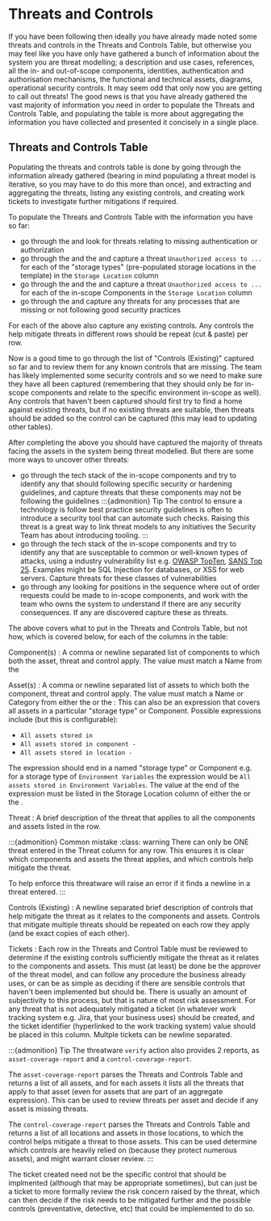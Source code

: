 # Threats and Controls

If you have been following [](./overview.md#the-threat-modelling-process) then ideally you have already made noted some threats and controls in the Threats and Controls Table, but otherwise you may feel like you have only have gathered a bunch of information about the system you are threat modelling; a description and use cases, references, all the in- and out-of-scope components, identities, authentication and authorisation mechanisms, the functional and technical assets, diagrams, operational security controls.  It may seem odd that only now you are getting to call out threats!  The good news is that you have already gathered the vast majority of information you need in order to populate the Threats and Controls Table, and populating the table is more about aggregating the information you have collected and presented it concisely in a single place.

## Threats and Controls Table

Populating the threats and controls table is done by going through the information already gathered (bearing in mind populating a threat model is iterative, so you may have to do this more than once), and extracting and aggregating the threats, listing any existing controls, and creating work tickets to investigate further mitigations if required.

To populate the Threats and Controls Table with the information you have so far:
- go through the [](./components.md#components-authn-and-authz-table) and look for threats relating to missing authentication or authorization
- go through the [](./assets.md#technical-assets-table) and the [](./assets.md#functional-assets-table) and capture a threat `Unauthorized access to ...` for each of the "storage types" (pre-populated storage locations in the template) in the `Storage Location` column
- go through the [](./assets.md#technical-assets-table) and the [](./assets.md#functional-assets-table) and capture a threat `Unauthorized access to ...` for each of the in-scope Components in the `Storage Location` column
- go through the [](./operations.md#operational-security-table) and capture any threats for any processes that are missing or not following good security practices

For each of the above also capture any existing controls.  Any controls the help mitigate threats in different rows should be repeat (cut & paste) per row.

Now is a good time to go through the list of "Controls (Existing)" captured so far and to review them for any known controls that are missing.  The team has likely implemented some security controls and so we need to make sure they have all been captured (remembering that they should only be for in-scope components and relate to the specific environment in-scope as well).  Any controls that haven't been captured should first try to find a home against existing threats, but if no existing threats are suitable, then threats should be added so the control can be captured (this may lead to updating other tables).

After completing the above you should have captured the majority of threats facing the assets in the system being threat modelled.  But there are some more ways to uncover other threats:
- go through the tech stack of the in-scope components and try to identify any that should following specific security or hardening guidelines, and capture threats that these components may not be following the guidelines
:::{admonition} Tip
The control to ensure a technology is follow best practice security guidelines is often to introduce a security tool that can automate such checks.  Raising this threat is a great way to link threat models to any initiatives the Security Team has about introducing tooling.
:::
- go through the tech stack of the in-scope components and try to identify any that are susceptable to common or well-known types of attacks, using a industry vulnerability list e.g. [OWASP TopTen](https://owasp.org/www-project-top-ten/), [SANS Top 25](https://www.sans.org/top25-software-errors/).  Examples might be SQL Injection for databases, or XSS for web servers.  Capture threats for these classes of vulnerabilities
- go through any [](./diagrams.md#sequence-diagrams) looking for positions in the sequence where out of order requests could be made to in-scope components, and work with the team who owns the system to understand if there are any security consequences.  If any are discovered capture these as threats.

The above covers what to put in the Threats and Controls Table, but not how, which is covered below, for each of the columns in the table:

Component(s)
:  A comma or newline separated list of components to which both the asset, threat and control apply.  The value must match a Name from the [](./components.md#components-details-table)

Asset(s)
:  A comma or newline separated list of assets to which both the component, threat and control apply.  The value must match a Name or Category from either the [](./assets.md#functional-assets-table) or the [](./assets.md#technical-assets-table)
:  This can also be an expression that covers all assets in a particular "storage type" or Component.  Possible expressions include (but this is configurable):
   - `All assets stored in `
   - `All assets stored in component - `
   - `All assets stored in location - `

   The expression should end in a named "storage type" or Component e.g. for a storage type of `Environment Variables` the expression would be `All assets stored in Environment Variables`.  The value at the end of the expression must be listed in the Storage Location column of either the [](./assets.md#functional-assets-table) or the [](./assets.md#technical-assets-table).

Threat
:  A brief description of the threat that applies to all the components and assets listed in the row.

:::{admonition} Common mistake
:class: warning
There can only be ONE threat entered in the Threat column for any row.  This ensures it is clear which components and assets the threat applies, and which controls help mitigate the threat.  

To help enforce this threatware will raise an error if it finds a newline in a threat entered.
:::

Controls (Existing)
:  A newline separated brief description of controls that help mitigate the threat as it relates to the components and assets.  Controls that mitigate multiple threats should be repeated on each row they apply (and be exact copies of each other).

Tickets
:  Each row in the Threats and Control Table must be reviewed to determine if the existing controls sufficiently mitigate the threat as it relates to the components and assets.  This must (at least) be done be the approver of the threat model, and can follow any procedure the business already uses, or can be as simple as deciding if there are sensible controls that haven't been implemented but should be.  There is usually an amount of subjectivity to this process, but that is nature of most risk assessment.  For any threat that is not adequately mitigated a ticket (in whatever work tracking system e.g. Jira, that your business uses) should be created, and the ticket identifier (hyperlinked to the work tracking system) value should be placed in this column.  Multple tickets can be newline separated.  

   :::{admonition} Tip
   The threatware `verify` action also provides 2 reports, as `asset-coverage-report` and a `control-coverage-report`.

   The `asset-coverage-report` parses the Threats and Controls Table and returns a list of all assets, and for each assets it lists all the threats that apply to that asset (even for assets that are part of an aggregate expression).  This can be used to review threats per asset and decide if any asset is missing threats.

   The `control-coverage-report` parses the Threats and Controls Table and returns a list of all locations and assets in those locations, to which the control helps mitigate a threat to those assets.  This can be used determine which controls are heavily relied on (because they protect numerous assets), and might warrant closer review.
   :::

   The ticket created need not be the specific control that should be implmented (although that may be appropriate sometimes), but can just be a ticket to more formally review the risk concern raised by the threat, which can then decide if the risk needs to be mitigated further and the possible controls (preventative, detective, etc) that could be implemented to do so.